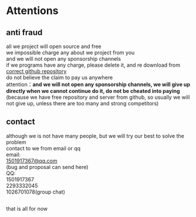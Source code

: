 # Attentions
## anti fraud
all we project will open source and free<br>
we impossible charge any about we project from you<br>
and we will not open any sponsorship channels<br>
if we programs have any charge, please delete it, and re download from [correct github repository](https://github.com/zhuaidadaya/MCH/releases)<br>
do not believe the claim to pay us anywhere<br>
attention：<b>and we will not open any sponsorship channels, we will give up directly when we cannot continue do it, do not be cheated into paying</b><br>
(because we have free repository and server from github, so usually we will not give up, unless there are too many and strong competitors)
## contact
although we is not have many people, but we will try our best to solve the problem<br>
contact to we from email or qq<br>
email:<br>
[1501917367@qq.com](mailto:1501917367@qq.com)<br>
(bug and proposal can send here)<br>
QQ:<br>
1501917367<br>
2293332045<br>
1026701078(group chat)<br>
## 
that is all for now
